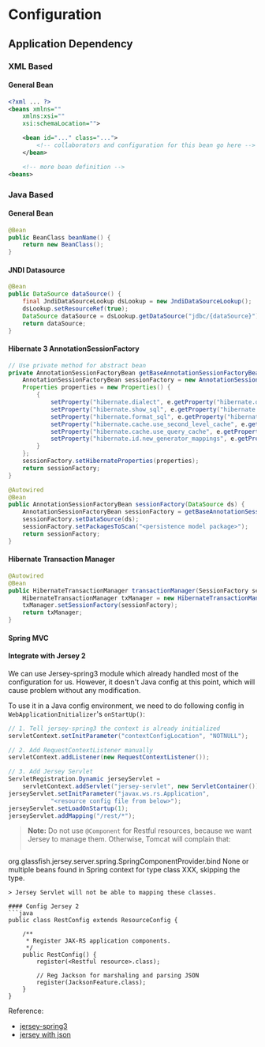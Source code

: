 # Configuration

## Application Dependency
### XML Based
#### General Bean
```xml
<?xml ... ?>
<beans xmlns=""
	xmlns:xsi=""
	xsi:schemaLocation="">

	<bean id="..." class="...">
		<!-- collaborators and configuration for this bean go here -->
	</bean>

	<!-- more bean definition -->
<beans>
```

### Java Based
#### General Bean
```java
@Bean
public BeanClass beanName() {
    return new BeanClass();
}
```

#### JNDI Datasource
```java
@Bean
public DataSource dataSource() {
    final JndiDataSourceLookup dsLookup = new JndiDataSourceLookup();
    dsLookup.setResourceRef(true);
    DataSource dataSource = dsLookup.getDataSource("jdbc/{dataSource}");
    return dataSource;
} 
```

#### Hibernate 3 AnnotationSessionFactory
```java
// Use private method for abstract bean
private AnnotationSessionFactoryBean getBaseAnnotationSessionFactoryBean() {
    AnnotationSessionFactoryBean sessionFactory = new AnnotationSessionFactoryBean();
    Properties properties = new Properties() {
        {
            setProperty("hibernate.dialect", e.getProperty("hibernate.dialect"));
            setProperty("hibernate.show_sql", e.getProperty("hibernate.show_sql"));
            setProperty("hibernate.format_sql", e.getProperty("hibernate.format_sql"));
            setProperty("hibernate.cache.use_second_level_cache", e.getProperty("hibernate.cache.use_second_level_cache"));
            setProperty("hibernate.cache.use_query_cache", e.getProperty("hibernate.cache.use_query_cache"));
            setProperty("hibernate.id.new_generator_mappings", e.getProperty("hibernate.id.new_generator_mappings"));
        }
    };
    sessionFactory.setHibernateProperties(properties);
    return sessionFactory;
}

@Autowired
@Bean
public AnnotationSessionFactoryBean sessionFactory(DataSource ds) {
    AnnotationSessionFactoryBean sessionFactory = getBaseAnnotationSessionFactoryBean();
    sessionFactory.setDataSource(ds);
    sessionFactory.setPackagesToScan("<persistence model package>");
    return sessionFactory;
}
```

#### Hibernate Transaction Manager
```java
@Autowired
@Bean
public HibernateTransactionManager transactionManager(SessionFactory sessionFactory) throws Exception {
    HibernateTransactionManager txManager = new HibernateTransactionManager();
    txManager.setSessionFactory(sessionFactory);
    return txManager;
}
```

#### Spring MVC

#### Integrate with Jersey 2
We can use Jersey-spring3 module which already handled most of the configuration for us. However, it doesn't Java config at this point, which will cause problem without any modification.

To use it in a Java config environment, we need to do following config in `WebApplicationInitializer`'s `onStartUp()`:
```java
// 1. Tell jersey-spring3 the context is already initialized
servletContext.setInitParameter("contextConfigLocation", "NOTNULL");

// 2. Add RequestContextListener manually
servletContext.addListener(new RequestContextListener());

// 3. Add Jersey Servlet
ServletRegistration.Dynamic jerseyServlet = 
    servletContext.addServlet("jersey-servlet", new ServletContainer());
jerseyServlet.setInitParameter("javax.ws.rs.Application", 
            "<resource config file from below>");
jerseyServlet.setLoadOnStartup(1);
jerseyServlet.addMapping("/rest/*");
```

    
> **Note:** Do not use `@Component` for Restful resources, because we want Jersey to manage them. Otherwise, Tomcat will complain that:
> ```
org.glassfish.jersey.server.spring.SpringComponentProvider.bind None or multiple beans found in Spring context for type class XXX, skipping the type.
```
> Jersey Servlet will not be able to mapping these classes.

#### Config Jersey 2
```java
public class RestConfig extends ResourceConfig {

    /**
     * Register JAX-RS application components.
     */
    public RestConfig() {
        register(<Restful resource>.class);

        // Reg Jackson for marshaling and parsing JSON
        register(JacksonFeature.class);
    }
}
```

Reference:
* [jersey-spring3](https://jersey.java.net/documentation/latest/spring.html)
* [jersey with json](https://jersey.java.net/documentation/latest/media.html)
